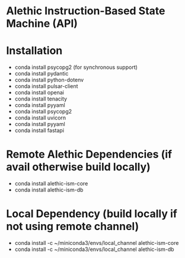 # Alethic Instruction-Based State Machine (API)

# Installation
- conda install psycopg2 (for synchronous support)
- conda install pydantic
- conda install python-dotenv
- conda install pulsar-client
- conda install openai
- conda install tenacity
- conda install pyyaml
- conda install psycopg2
- conda install uvicorn
- conda install pyyaml
- conda install fastapi

# Remote Alethic Dependencies (if avail otherwise build locally)
- conda install alethic-ism-core
- conda install alethic-ism-db

# Local Dependency (build locally if not using remote channel)
- conda install -c ~/miniconda3/envs/local_channel alethic-ism-core
- conda install -c ~/miniconda3/envs/local_channel alethic-ism-db

